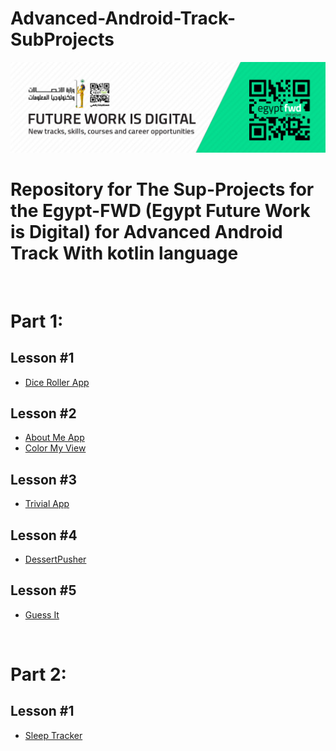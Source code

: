 # Advanced-Android-Track-SubProjects

![Banner](https://github.com/HadyAhmed00/Advanced-Android-Track-SubProjects/blob/main/SomeRec/Bunner.jpg)

# Repository for The Sup-Projects for the Egypt-FWD (Egypt Future Work is Digital) for Advanced Android Track With kotlin language

<br>

# Part 1:
  ## Lesson #1
* [Dice Roller App](https://github.com/HadyAhmed00/Advanced-Android-Track-SubProjects/tree/main/Part%231/Lesson%20%231/DiceRoller)
 ## Lesson #2
* [About Me App](https://github.com/HadyAhmed00/Advanced-Android-Track-SubProjects/tree/main/Part%231/Lesson%20%232/AboutMeApp)
* [Color My View](https://github.com/HadyAhmed00/Advanced-Android-Track-SubProjects/tree/main/Part%231/Lesson%20%232/ColorMyView)
 ## Lesson #3
* [Trivial App](https://github.com/HadyAhmed00/Advanced-Android-Track-SubProjects/tree/main/Part%231/Lesson%20%233/TrivialApp)
 ## Lesson #4
* [DessertPusher](https://github.com/HadyAhmed00/Advanced-Android-Track-SubProjects/tree/main/Part%231/Lesson%20%234/DessertPusher)
 ## Lesson #5
* [Guess It](https://github.com/HadyAhmed00/Advanced-Android-Track-SubProjects/tree/main/Part%231/Lesson%20%235/GuessIt)

<br>

# Part 2: 
  ## Lesson #1
  * [Sleep Tracker](https://github.com/HadyAhmed00/Advanced-Android-Track-SubProjects/tree/main/Part%232/Lesson%231/SleepTracker)
